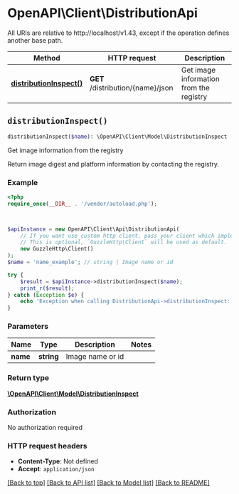 # OpenAPI\Client\DistributionApi

All URIs are relative to http://localhost/v1.43, except if the operation defines another base path.

| Method | HTTP request | Description |
| ------------- | ------------- | ------------- |
| [**distributionInspect()**](DistributionApi.md#distributionInspect) | **GET** /distribution/{name}/json | Get image information from the registry |


## `distributionInspect()`

```php
distributionInspect($name): \OpenAPI\Client\Model\DistributionInspect
```

Get image information from the registry

Return image digest and platform information by contacting the registry.

### Example

```php
<?php
require_once(__DIR__ . '/vendor/autoload.php');



$apiInstance = new OpenAPI\Client\Api\DistributionApi(
    // If you want use custom http client, pass your client which implements `GuzzleHttp\ClientInterface`.
    // This is optional, `GuzzleHttp\Client` will be used as default.
    new GuzzleHttp\Client()
);
$name = 'name_example'; // string | Image name or id

try {
    $result = $apiInstance->distributionInspect($name);
    print_r($result);
} catch (Exception $e) {
    echo 'Exception when calling DistributionApi->distributionInspect: ', $e->getMessage(), PHP_EOL;
}
```

### Parameters

| Name | Type | Description  | Notes |
| ------------- | ------------- | ------------- | ------------- |
| **name** | **string**| Image name or id | |

### Return type

[**\OpenAPI\Client\Model\DistributionInspect**](../Model/DistributionInspect.md)

### Authorization

No authorization required

### HTTP request headers

- **Content-Type**: Not defined
- **Accept**: `application/json`

[[Back to top]](#) [[Back to API list]](../../README.md#endpoints)
[[Back to Model list]](../../README.md#models)
[[Back to README]](../../README.md)
